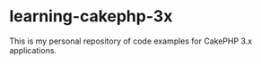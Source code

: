 # learning-cakephp-3x
This is my personal repository of code examples for CakePHP 3.x applications.
